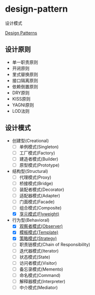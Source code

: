 # design-pattern
设计模式

[Design Patterns](https://sourcemaking.com/design_patterns)

## 设计原则
- 单一职责原则
- 开闭原则
- 里式替换原则
- 接口隔离原则
- 依赖倒置原则
- DRY原则
- KISS原则
- YAGNI原则
- LOD法则


## 设计模式
- 创建型(Creational)
	- [ ] 单例模式(Singleton)
	- [ ] 工厂模式(Factory)
	- [ ] 建造者模式(Builder)
	- [ ] 原型模式(Prototype)
- 结构型(Structural)
	- [ ] 代理模式(Proxy)
	- [ ] 桥接模式(Bridge)
	- [ ] 装配者模式(Decorator)
	- [ ] 适配器模式(Adapter)
	- [ ] 门面模式(Facade)
	- [ ] 组合模式(Composite)
	- [x] [享元模式(Flyweight)](./Structural/Flyweight/README.md)
- 行为型(Behavioral)
	- [x] [观察者模式(Observer)](./Behavioral/Observer/README.md)
    - [x] [模板模式(Template)](./Behavioral/Template/README.md)
	- [x] [策略模式(Strategy)](./Behavioral/Strategy/README.md)
	- [ ] 职责链模式(Chain of Responsibility)
	- [ ] 迭代器模式(Iterator)
	- [ ] 状态模式(State)
	- [ ] 访问者模式(Visitor)
	- [ ] 备忘录模式(Memento)
	- [ ] 命名模式(Command)
	- [ ] 解释器模式(Interpreter)
	- [ ] 中介模式(Mediator)